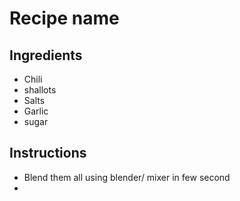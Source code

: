 # Recipe name

## Ingredients

- Chili
- shallots
- Salts
- Garlic
- sugar


## Instructions

- Blend them all using blender/ mixer in few second
- 
